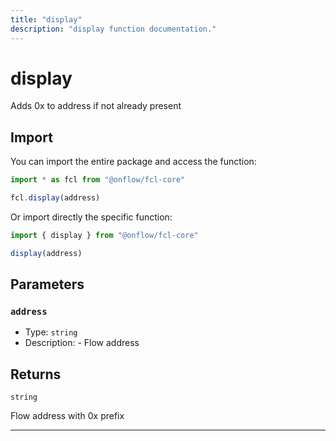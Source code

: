 ```yaml
---
title: "display"
description: "display function documentation."
---
```


<!-- THIS DOCUMENT IS AUTO-GENERATED FROM [onflow/fcl-core/../util-address/src/index.ts](https://github.com/onflow/fcl-js/tree/master/packages/fcl-core/../util-address/src/index.ts). DO NOT EDIT MANUALLY -->

# display

Adds 0x to address if not already present

## Import

You can import the entire package and access the function:

```typescript
import * as fcl from "@onflow/fcl-core"

fcl.display(address)
```

Or import directly the specific function:

```typescript
import { display } from "@onflow/fcl-core"

display(address)
```


## Parameters

### `address` 


- Type: `string`
- Description: - Flow address


## Returns

`string`


Flow address with 0x prefix

---